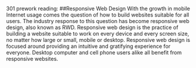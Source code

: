 301 prework reading:
##Responsive Web Design
With the growth in mobile Internet usage comes the question of how to build websites suitable for all users. The industry response to this question has become responsive web design, also known as RWD.
Responsive web design is the practice of building a website suitable to work on every device and every screen size, no matter how large or small, mobile or desktop. Responsive web design is focused around providing an intuitive and gratifying experience for everyone. Desktop computer and cell phone users alike all benefit from responsive websites.
